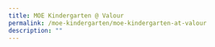 ```yaml
---
title: MOE Kindergarten @ Valour
permalink: /moe-kindergarten/moe-kindergarten-at-valour
description: ""
---
```

